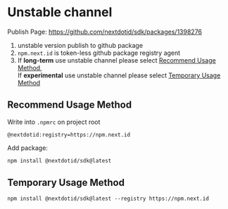 # Unstable channel

Publish Page: <https://github.com/nextdotid/sdk/packages/1398276>

1. unstable version publish to github package
1. `npm.next.id` is token-less github package registry agent
1. If **long-term** use unstable channel please select [Recommend Usage Method](#recommend-usage-method),\
   If **experimental** use unstable channel please select [Temporary Usage Method](#temporary-usage-method)

## Recommend Usage Method

Write into `.npmrc` on project root

```plain
@nextdotid:registry=https://npm.next.id
```

Add package:

```bash
npm install @nextdotid/sdk@latest
```

## Temporary Usage Method

```plain
npm install @nextdotid/sdk@latest --registry https://npm.next.id
```
